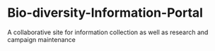 Bio-diversity-Information-Portal
================================

A collaborative site for information collection as well as research and campaign maintenance